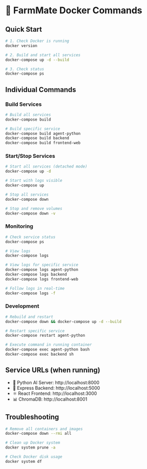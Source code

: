 # 🐳 FarmMate Docker Commands

## Quick Start
```bash
# 1. Check Docker is running
docker version

# 2. Build and start all services
docker-compose up -d --build

# 3. Check status
docker-compose ps
```

## Individual Commands

### Build Services
```bash
# Build all services
docker-compose build

# Build specific service
docker-compose build agent-python
docker-compose build backend
docker-compose build frontend-web
```

### Start/Stop Services
```bash
# Start all services (detached mode)
docker-compose up -d

# Start with logs visible
docker-compose up

# Stop all services
docker-compose down

# Stop and remove volumes
docker-compose down -v
```

### Monitoring
```bash
# Check service status
docker-compose ps

# View logs
docker-compose logs

# View logs for specific service
docker-compose logs agent-python
docker-compose logs backend
docker-compose logs frontend-web

# Follow logs in real-time
docker-compose logs -f
```

### Development
```bash
# Rebuild and restart
docker-compose down && docker-compose up -d --build

# Restart specific service
docker-compose restart agent-python

# Execute command in running container
docker-compose exec agent-python bash
docker-compose exec backend sh
```

## Service URLs (when running)
- 🐍 Python AI Server: http://localhost:8000
- 🚀 Express Backend: http://localhost:5000  
- ⚛️ React Frontend: http://localhost:3000
- 📊 ChromaDB: http://localhost:8001

## Troubleshooting
```bash
# Remove all containers and images
docker-compose down --rmi all

# Clean up Docker system
docker system prune -a

# Check Docker disk usage
docker system df
```
